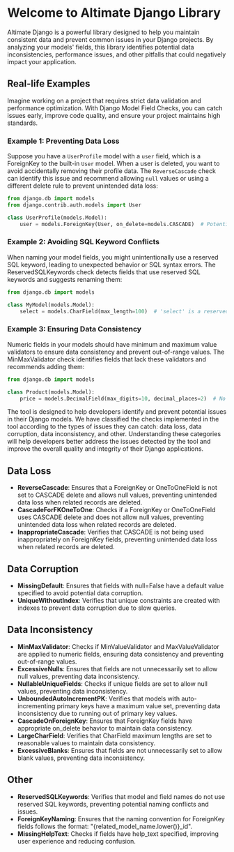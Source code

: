 <!-- index.md -->

# Welcome to Altimate Django Library

Altimate Django is a powerful library designed to help you maintain consistent data and prevent common issues in your Django projects. By analyzing your models' fields, this library identifies potential data inconsistencies, performance issues, and other pitfalls that could negatively impact your application.

## Real-life Examples

Imagine working on a project that requires strict data validation and performance optimization. With Django Model Field Checks, you can catch issues early, improve code quality, and ensure your project maintains high standards.

### Example 1: Preventing Data Loss

Suppose you have a `UserProfile` model with a `user` field, which is a ForeignKey to the built-in `User` model. When a user is deleted, you want to avoid accidentally removing their profile data. The `ReverseCascade` check can identify this issue and recommend allowing `null` values or using a different delete rule to prevent unintended data loss:

```python
from django.db import models
from django.contrib.auth.models import User

class UserProfile(models.Model):
    user = models.ForeignKey(User, on_delete=models.CASCADE)  # Potential data loss!
```

### Example 2: Avoiding SQL Keyword Conflicts

When naming your model fields, you might unintentionally use a reserved SQL keyword, leading to unexpected behavior or SQL syntax errors. The ReservedSQLKeywords check detects fields that use reserved SQL keywords and suggests renaming them:

```python
from django.db import models

class MyModel(models.Model):
    select = models.CharField(max_length=100)  # 'select' is a reserved SQL keyword!
```

### Example 3: Ensuring Data Consistency

Numeric fields in your models should have minimum and maximum value validators to ensure data consistency and prevent out-of-range values. The MinMaxValidator check identifies fields that lack these validators and recommends adding them:

```python
from django.db import models

class Product(models.Model):
    price = models.DecimalField(max_digits=10, decimal_places=2)  # No MinValueValidator or MaxValueValidator!
```

The tool is designed to help developers identify and prevent potential issues in their Django models. We have classified the checks implemented in the tool according to the types of issues they can catch: data loss, data corruption, data inconsistency, and other. Understanding these categories will help developers better address the issues detected by the tool and improve the overall quality and integrity of their Django applications.

## Data Loss

- **ReverseCascade**: Ensures that a ForeignKey or OneToOneField is not set to CASCADE delete and allows null values, preventing unintended data loss when related records are deleted.
- **CascadeForFKOneToOne**: Checks if a ForeignKey or OneToOneField uses CASCADE delete and does not allow null values, preventing unintended data loss when related records are deleted.
- **InappropriateCascade**: Verifies that CASCADE is not being used inappropriately on ForeignKey fields, preventing unintended data loss when related records are deleted.

## Data Corruption

- **MissingDefault**: Ensures that fields with null=False have a default value specified to avoid potential data corruption.
- **UniqueWithoutIndex**: Verifies that unique constraints are created with indexes to prevent data corruption due to slow queries.

## Data Inconsistency

- **MinMaxValidator**: Checks if MinValueValidator and MaxValueValidator are applied to numeric fields, ensuring data consistency and preventing out-of-range values.
- **ExcessiveNulls**: Ensures that fields are not unnecessarily set to allow null values, preventing data inconsistency.
- **NullableUniqueFields**: Checks if unique fields are set to allow null values, preventing data inconsistency.
- **UnboundedAutoIncrementPK**: Verifies that models with auto-incrementing primary keys have a maximum value set, preventing data inconsistency due to running out of primary key values.
- **CascadeOnForeignKey**: Ensures that ForeignKey fields have appropriate on_delete behavior to maintain data consistency.
- **LargeCharField**: Verifies that CharField maximum lengths are set to reasonable values to maintain data consistency.
- **ExcessiveBlanks**: Ensures that fields are not unnecessarily set to allow blank values, preventing data inconsistency.

## Other

- **ReservedSQLKeywords**: Verifies that model and field names do not use reserved SQL keywords, preventing potential naming conflicts and issues.
- **ForeignKeyNaming**: Ensures that the naming convention for ForeignKey fields follows the format: "{related_model_name.lower()}\_id".
- **MissingHelpText**: Checks if fields have help_text specified, improving user experience and reducing confusion.

